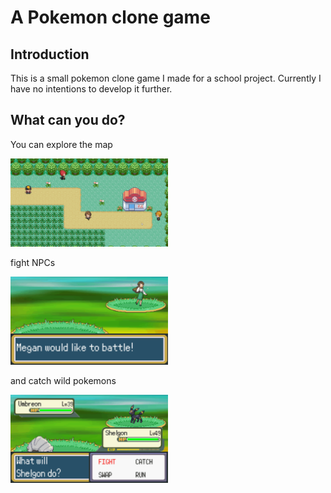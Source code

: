 # A Pokemon clone game
	
## Introduction
This is a small pokemon clone game I made for a school project.
Currently I have no intentions to develop it further.
	
	
## What can you do?

You can explore the map

<img src="/Examples/walking.gif" width=50% height=50%/>

fight NPCs

<img src="/Examples/battle.gif" width=50% height=50%/>

and catch wild pokemons

<img src="/Examples/catch.gif" width=50% height=50%/>
	
